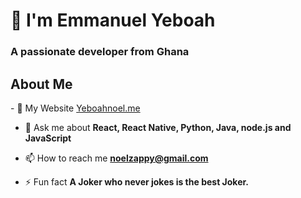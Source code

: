 <h1 align="left">👋 I'm Emmanuel Yeboah</h1>
<h3 align="left">A passionate developer from Ghana</h3>
<h2> About Me</h2>
- 🔭 My Website <a href="https://yeboahnoel.me/">Yeboahnoel.me</a>

- 💬 Ask me about **React, React Native, Python, Java, node.js and JavaScript**

- 📫 How to reach me **noelzappy@gmail.com**

- ⚡ Fun fact **A Joker who never jokes is the best Joker.**
